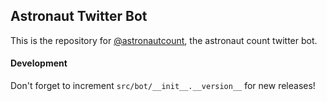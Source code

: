 Astronaut Twitter Bot
---------------------

This is the repository for [@astronautcount](https://twitter.com/astronautcount), the astronaut count twitter bot.
#### Development

Don't forget to increment `src/bot/__init__.__version__` for new releases!

